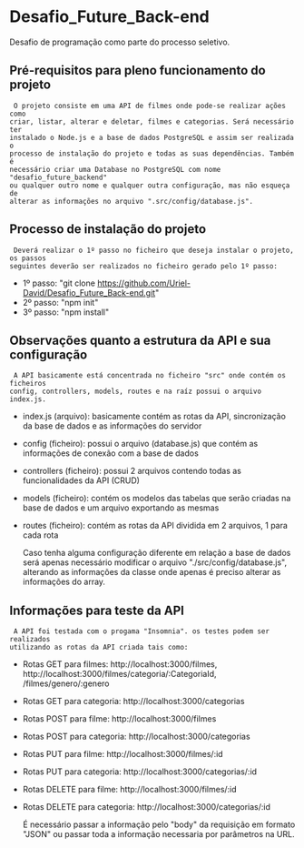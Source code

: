 # Desafio_Future_Back-end
Desafio de programação como parte do processo seletivo.

## Pré-requisitos para pleno funcionamento do projeto
     O projeto consiste em uma API de filmes onde pode-se realizar ações como
    criar, listar, alterar e deletar, filmes e categorias. Será necessário ter
    instalado o Node.js e a base de dados PostgreSQL e assim ser realizada o
    processo de instalação do projeto e todas as suas dependências. Também é
    necessário criar uma Database no PostgreSQL com nome "desafio_future_backend"
    ou qualquer outro nome e qualquer outra configuração, mas não esqueça de
    alterar as informações no arquivo ".src/config/database.js".

## Processo de instalação do projeto
     Deverá realizar o 1º passo no ficheiro que deseja instalar o projeto, os passos
    seguintes deverão ser realizados no ficheiro gerado pelo 1º passo:

 - 1º passo: "git clone https://github.com/Uriel-David/Desafio_Future_Back-end.git"
 - 2º passo: "npm init"
 - 3º passo: "npm install"

 ## Observações quanto a estrutura da API e sua configuração
     A API basicamente está concentrada no ficheiro "src" onde contém os ficheiros
    config, controllers, models, routes e na raíz possui o arquivo index.js.

 - index.js (arquivo): basicamente contém as rotas da API, sincronização da base de dados e as informações do servidor
 - config (ficheiro): possui o arquivo (database.js) que contém as informações de conexão com a base de dados
 - controllers (ficheiro): possui 2 arquivos contendo todas as funcionalidades da API (CRUD)
 - models (ficheiro): contém os modelos das tabelas que serão criadas na base de dados e um arquivo exportando as mesmas
 - routes (ficheiro): contém as rotas da API dividida em 2 arquivos, 1 para cada rota

     Caso tenha alguma configuração diferente em relação a base de dados será
    apenas necessário modificar o arquivo "./src/config/database.js", alterando
    as informações da classe onde apenas é preciso alterar as informações do array.

## Informações para teste da API
     A API foi testada com o progama "Insomnia". os testes podem ser realizados
    utilizando as rotas da API criada tais como:

 - Rotas GET para filmes: http://localhost:3000/filmes, http://localhost:3000/filmes/categoria/:CategoriaId, /filmes/genero/:genero
 - Rotas GET para categoria: http://localhost:3000/categorias

 - Rotas POST para filme: http://localhost:3000/filmes
 - Rotas POST para categoria: http://localhost:3000/categorias

 - Rotas PUT para filme: http://localhost:3000/filmes/:id
 - Rotas PUT para categoria: http://localhost:3000/categorias/:id

 - Rotas DELETE para filme: http://localhost:3000/filmes/:id
 - Rotas DELETE para categoria: http://localhost:3000/categorias/:id

     É necessário passar a informação pelo "body" da requisição em formato "JSON" ou
    passar toda a informação necessaria por parâmetros na URL.
